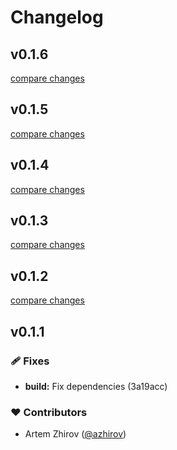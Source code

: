 # Changelog


## v0.1.6

[compare changes](https://github.com/azhirov/nuxt-vuedoc/compare/v0.1.5...v0.1.6)

## v0.1.5

[compare changes](https://undefined/undefined/compare/v0.1.4...v0.1.5)

## v0.1.4

[compare changes](https://undefined/undefined/compare/v0.1.3...v0.1.4)

## v0.1.3

[compare changes](https://undefined/undefined/compare/v0.1.2...v0.1.3)

## v0.1.2

[compare changes](https://undefined/undefined/compare/v0.1.1...v0.1.2)

## v0.1.1


### 🩹 Fixes

  - **build:** Fix dependencies (3a19acc)

### ❤️  Contributors

- Artem Zhirov ([@azhirov](http://github.com/azhirov))

